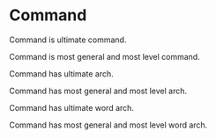 # Command

Command is ultimate command.

Command is most general and most level command.

Command has ultimate arch.

Command has most general and most level arch.

Command has ultimate word arch.

Command has most general and most level word arch.